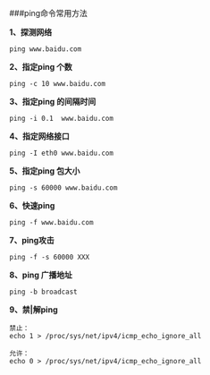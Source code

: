 ###ping命令常用方法

**1、探测网络**

    ping www.baidu.com

**2、指定ping 个数**

    ping -c 10 www.baidu.com

**3、指定ping 的间隔时间**

    ping -i 0.1  www.baidu.com

**4、指定网络接口**

    ping -I eth0 www.baidu.com
    
**5、指定ping 包大小**
    
    ping -s 60000 www.baidu.com

**6、快速ping**

    ping -f www.baidu.com
    
**7、ping攻击**

    ping -f -s 60000 XXX
 
**8、ping 广播地址**   

    ping -b broadcast

**9、禁|解ping**

    禁止：
    echo 1 > /proc/sys/net/ipv4/icmp_echo_ignore_all
    
    允许： 
    echo 0 > /proc/sys/net/ipv4/icmp_echo_ignore_all 
    